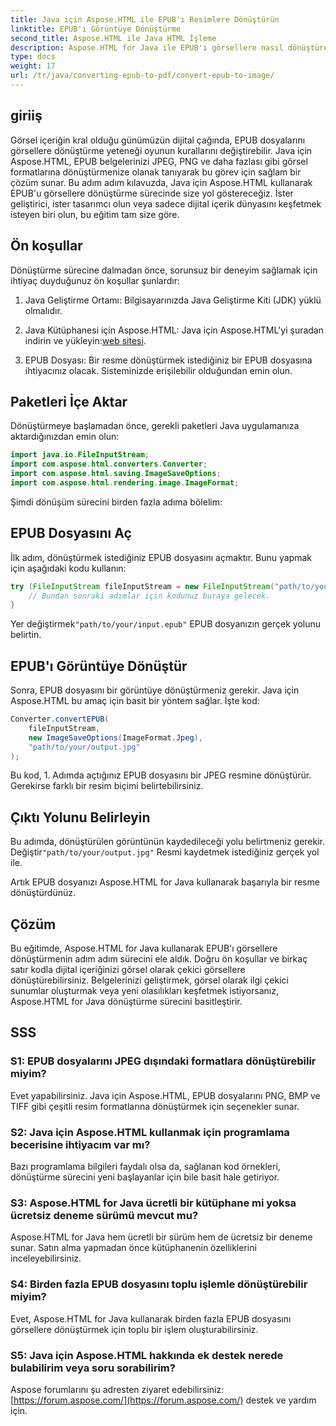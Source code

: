 ```yaml
---
title: Java için Aspose.HTML ile EPUB'ı Resimlere Dönüştürün
linktitle: EPUB'ı Görüntüye Dönüştürme
second_title: Aspose.HTML ile Java HTML İşleme
description: Aspose.HTML for Java ile EPUB'ı görsellere nasıl dönüştüreceğinizi öğrenin. Dijital içeriğinizi zahmetsizce dönüştürün. Adım adım kılavuz dahildir.
type: docs
weight: 17
url: /tr/java/converting-epub-to-pdf/convert-epub-to-image/
---
```


## giriiş

Görsel içeriğin kral olduğu günümüzün dijital çağında, EPUB dosyalarını görsellere dönüştürme yeteneği oyunun kurallarını değiştirebilir. Java için Aspose.HTML, EPUB belgelerinizi JPEG, PNG ve daha fazlası gibi görsel formatlarına dönüştürmenize olanak tanıyarak bu görev için sağlam bir çözüm sunar. Bu adım adım kılavuzda, Java için Aspose.HTML kullanarak EPUB'u görsellere dönüştürme sürecinde size yol göstereceğiz. İster geliştirici, ister tasarımcı olun veya sadece dijital içerik dünyasını keşfetmek isteyen biri olun, bu eğitim tam size göre.

## Ön koşullar

Dönüştürme sürecine dalmadan önce, sorunsuz bir deneyim sağlamak için ihtiyaç duyduğunuz ön koşullar şunlardır:

1. Java Geliştirme Ortamı: Bilgisayarınızda Java Geliştirme Kiti (JDK) yüklü olmalıdır.

2.  Java Kütüphanesi için Aspose.HTML: Java için Aspose.HTML'yi şuradan indirin ve yükleyin:[web sitesi](https://releases.aspose.com/html/java/).

3. EPUB Dosyası: Bir resme dönüştürmek istediğiniz bir EPUB dosyasına ihtiyacınız olacak. Sisteminizde erişilebilir olduğundan emin olun.

## Paketleri İçe Aktar

Dönüştürmeye başlamadan önce, gerekli paketleri Java uygulamanıza aktardığınızdan emin olun:

```java
import java.io.FileInputStream;
import com.aspose.html.converters.Converter;
import com.aspose.html.saving.ImageSaveOptions;
import com.aspose.html.rendering.image.ImageFormat;
```

Şimdi dönüşüm sürecini birden fazla adıma bölelim:

## EPUB Dosyasını Aç

İlk adım, dönüştürmek istediğiniz EPUB dosyasını açmaktır. Bunu yapmak için aşağıdaki kodu kullanın:

```java
try (FileInputStream fileInputStream = new FileInputStream("path/to/your/input.epub")) {
    // Bundan sonraki adımlar için kodunuz buraya gelecek.
}
```

 Yer değiştirmek`"path/to/your/input.epub"` EPUB dosyanızın gerçek yolunu belirtin.

## EPUB'ı Görüntüye Dönüştür

Sonra, EPUB dosyasını bir görüntüye dönüştürmeniz gerekir. Java için Aspose.HTML bu amaç için basit bir yöntem sağlar. İşte kod:

```java
Converter.convertEPUB(
    fileInputStream,
    new ImageSaveOptions(ImageFormat.Jpeg),
    "path/to/your/output.jpg"
);
```

Bu kod, 1. Adımda açtığınız EPUB dosyasını bir JPEG resmine dönüştürür. Gerekirse farklı bir resim biçimi belirtebilirsiniz.

## Çıktı Yolunu Belirleyin

Bu adımda, dönüştürülen görüntünün kaydedileceği yolu belirtmeniz gerekir. Değiştir`"path/to/your/output.jpg"` Resmi kaydetmek istediğiniz gerçek yol ile.

Artık EPUB dosyanızı Aspose.HTML for Java kullanarak başarıyla bir resme dönüştürdünüz.

## Çözüm

Bu eğitimde, Aspose.HTML for Java kullanarak EPUB'ı görsellere dönüştürmenin adım adım sürecini ele aldık. Doğru ön koşullar ve birkaç satır kodla dijital içeriğinizi görsel olarak çekici görsellere dönüştürebilirsiniz. Belgelerinizi geliştirmek, görsel olarak ilgi çekici sunumlar oluşturmak veya yeni olasılıkları keşfetmek istiyorsanız, Aspose.HTML for Java dönüştürme sürecini basitleştirir.

## SSS

### S1: EPUB dosyalarını JPEG dışındaki formatlara dönüştürebilir miyim?
Evet yapabilirsiniz. Java için Aspose.HTML, EPUB dosyalarını PNG, BMP ve TIFF gibi çeşitli resim formatlarına dönüştürmek için seçenekler sunar.

### S2: Java için Aspose.HTML kullanmak için programlama becerisine ihtiyacım var mı?
Bazı programlama bilgileri faydalı olsa da, sağlanan kod örnekleri, dönüştürme sürecini yeni başlayanlar için bile basit hale getiriyor.

### S3: Aspose.HTML for Java ücretli bir kütüphane mi yoksa ücretsiz deneme sürümü mevcut mu?
Aspose.HTML for Java hem ücretli bir sürüm hem de ücretsiz bir deneme sunar. Satın alma yapmadan önce kütüphanenin özelliklerini inceleyebilirsiniz.

### S4: Birden fazla EPUB dosyasını toplu işlemle dönüştürebilir miyim?
Evet, Aspose.HTML for Java kullanarak birden fazla EPUB dosyasını görsellere dönüştürmek için toplu bir işlem oluşturabilirsiniz.

### S5: Java için Aspose.HTML hakkında ek destek nerede bulabilirim veya soru sorabilirim?
 Aspose forumlarını şu adresten ziyaret edebilirsiniz:[https://forum.aspose.com/](https://forum.aspose.com/) destek ve yardım için.